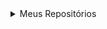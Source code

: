 
<details>
<summary>Meus Repositórios</summary>
  <ul>
    <details> 
      <summary>Faculdade</summary>
      <ul>
        <li><details> <summary>1° Período</summary>
          <ul>
            <li><a href="">Raciocínio Algorítmico (Python)</a></li>
          </ul>
        </details></li>
        <li><details> <summary>2° Período</summary>
          <ul>
            <li><a href="">Programação Web</a></li>
            <li><a href="">Banco de Dados</a></li>  
          </ul>
        </details></li>
        <li><details> <summary>3° Período</summary>
          <ul>
            <li><a href="https://github.com/andretini/petmania">Experiência Criativa (Laravel e React)</a></li>
            <li><a href="https://github.com/andretini/Livraria">Web development Framework(Angular)</a></li>  
            <li><a href="https://github.com/andretini/O_Retorno_de_Pebas">HTML5 Canvas e Games (Godot Game Engine)</a></li>
            <li><a href="https://github.com/andretini/PJBL_POO">Programação Orientada a Objetos (Java)</a></li
            <li><a href="https://github.com/andretini/Projeto-Autentica-o-e-Controle-de-Acesso">Segurançã da Informação (Python)</a></li>
          </ul>
        </details></li>
        <li><details> <summary>4° Período</summary>
        </details></li>
        <li><details> <summary>5° Período</summary>
        </details></li>
        <li><details> <summary>6° Período</summary>
        </details></li>
        <li><details> <summary>7° Período</summary>
        </details></li>
        <li><details> <summary>8° Período</summary>
        </details></li>
    </ul>
    </details>
    <details> <summary>Aprendizado</summary>
    </details>
    <details> <summary>Estágios</summary>
      <details><summary>Volvo</summary>
        <ul>
          <li><a href="https://github.com/andretini/ProjetoVolvoCobol">Projeto Cobol</a></li>
          <li><a href="https://github.com/andretini/ProjetoVolvoC-">Projeto Dot Net</a></li>
          <li><a href="https://github.com/andretini/SqlVolvoProject">Projeto Sql</a></li>
          <li><a href="https://github.com/andretini/MiniProjetoSqlVolvo">Atividade Sql</a></li>
        </ul>
      </details>
    </details>
    <details> <summary>Projetos</summary>
    </details>
  </ul>
</details>
